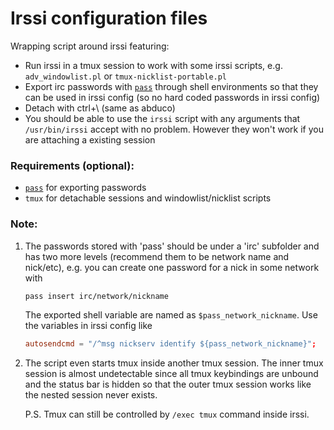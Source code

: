 # Irssi configuration files

Wrapping script around irssi featuring:

- Run irssi in a tmux session to work with some irssi scripts, e.g.
  `adv_windowlist.pl` or `tmux-nicklist-portable.pl`
- Export irc passwords with [`pass`](passwordstore.org/) through shell environments so that they
  can be used in irssi config (so no hard coded passwords in irssi config)
- Detach with ctrl+\ (same as abduco)
- You should be able to use the `irssi` script with any arguments that
  `/usr/bin/irssi` accept with no problem.
  However they won't work if you are attaching a existing session

### Requirements (optional):

- [`pass`](passwordstore.org/) for exporting passwords
- `tmux` for detachable sessions and windowlist/nicklist scripts

### Note:

1. The passwords stored with 'pass' should be under a 'irc' subfolder
   and has two more levels (recommend them to be network name and nick/etc),
   e.g. you can create one password for a nick in some network with
   ```sh
   pass insert irc/network/nickname
   ```
   The exported shell variable are named as `$pass_network_nickname`.
   Use the variables in irssi config like
   ```conf
   autosendcmd = "/^msg nickserv identify ${pass_network_nickname}";
   ```

2. The script even starts tmux inside another tmux session.
   The inner tmux session is almost undetectable since all tmux keybindings
   are unbound and the status bar is hidden so that the outer tmux session
   works like the nested session never exists.

   P.S. Tmux can still be controlled by `/exec tmux` command inside irssi.
